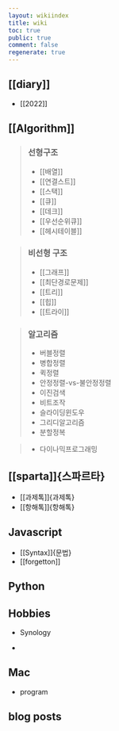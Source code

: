 ```yaml
---
layout: wikiindex
title: wiki
toc: true
public: true
comment: false
regenerate: true
---
```


## [[diary]]
* [[2022]]

## [[Algorithm]]
>### 선형구조 
>* [[배열]]
>* [[연결스트]]
>* [[스택]]
>* [[큐]]
>* [[데크]]
>* [[우선순위큐]]
>* [[헤시테이블]]

>### 비선형 구조 
>* [[그래프]]
>* [[최단경로문제]]
>* [[트리]]
>* [[힙]]
>* [[트라이]]

>### 알고리즘
>* 버블정렬
>* 병합정렬
>* 퀵정렬
>* 안정정렬-vs-불안정정렬
>* 이진검색
>* 비트조작  
>* 슬라이딩윈도우 
>* 그리디알고리즘 
>* 분할정복

>* 다이나믹프로그래밍

## [[sparta]]{스파르타}

* [[과제톡]]{과제톡}
* [[항해톡]]{항해톡}

## Javascript 
* [[Syntax]]{문법}
* [[forgetton]]


## Python


## Hobbies 
* Synology 
-  


## Mac
- program

## blog posts

